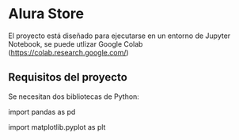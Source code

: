 # Alura Store
El proyecto está diseñado para ejecutarse en un entorno de Jupyter Notebook, se puede utlizar Google Colab (https://colab.research.google.com/)

## Requisitos del proyecto

Se necesitan dos bibliotecas de Python:

import pandas as pd

import matplotlib.pyplot as plt
